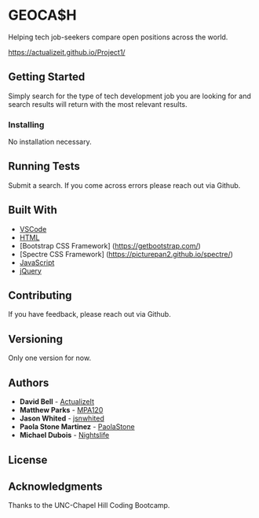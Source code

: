 # GEOCA$H

Helping tech job-seekers compare open positions across the world.

https://actualizeit.github.io/Project1/

## Getting Started

Simply search for the type of tech development job you are looking for and search results will return with the most relevant results. 

### Installing

No installation necessary.

## Running Tests

Submit a search. If you come across errors please reach out via Github.

## Built With

* [VSCode](https://code.visualstudio.com/)
* [HTML](https://en.wikipedia.org/wiki/HTML)
* [Bootstrap CSS Framework] (https://getbootstrap.com/)
* [Spectre CSS Framework] (https://picturepan2.github.io/spectre/)
* [JavaScript](https://www.javascript.com/)
* [jQuery](https://jquery.com/)

## Contributing

If you have feedback, please reach out via Github.

## Versioning

Only one version for now. 

## Authors

* **David Bell** - [ActualizeIt](https://github.com/actualizeit)
* **Matthew Parks** - [MPA120](https://github.com/MPA120)
* **Jason Whited** - [jsnwhited](https://github.com/jsnwhited)
* **Paola Stone Martinez** - [PaolaStone](https://github.com/paolastone)
* **Michael Dubois** - [Nightslife](https://github.com/nightslife)

## License

## Acknowledgments

Thanks to the UNC-Chapel Hill Coding Bootcamp. 




